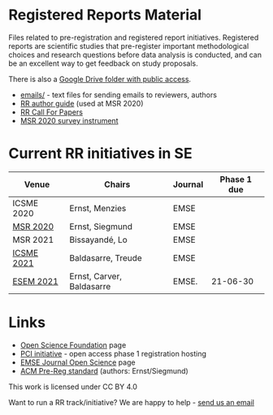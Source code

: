 # Registered Reports Material
Files related to pre-registration and registered report initiatives. Registered reports are scientific studies that pre-register important methodological choices and research questions before data analysis is conducted, and can be an excellent way to get feedback on study proposals. 

There is also a [Google Drive folder with public access](https://docs.google.com/document/d/11ZGzwFfB8R-q9L_rhXJxW7PMXg5qvI8Pim94dH101uA/edit?usp=sharing).

- [emails/](https://github.com/neilernst/RR/tree/main/emails) - text files for sending emails to reviewers, authors
- [RR author guide](https://github.com/emsejournal/openscience/blob/master/registered-reports_guide.md) (used at MSR 2020)
- [RR Call For Papers](https://github.com/emsejournal/openscience/blob/master/rr/registered-reports_MSR_CFP.md)
- [MSR 2020 survey instrument](msr_survey_instrument.pdf)

# Current RR initiatives in SE

| Venue                                                        | Chairs                    | Journal | Phase 1 due | 
| ------------------------------------------------------------ | ------------------------- | ------- |-----|
| ICSME 2020                                                   | Ernst, Menzies            | EMSE    ||
| [MSR 2020](https://2020.msrconf.org/track/msr-2020-Registered-Reports) | Ernst, Siegmund           | EMSE    ||
| MSR 2021                                                     | Bissayandé, Lo            | EMSE    ||
| [ICSME 2021](https://icsme2021.github.io/cfp/RegisteredReportsTrack.html) | Baldasarre, Treude        | EMSE    |
| [ESEM 2021](https://conf.researchr.org/track/esem-2021/esem-2021-registered-reports) | Ernst, Carver, Baldasarre | EMSE.    | 21-06-30 |

# Links

- [Open Science Foundation](https://cos.io/rr/) page
- [PCI initiative](https://rr.peercommunityin.org) - open access phase 1 registration hosting
- [EMSE Journal Open Science](https://github.com/emsejournal/openscience/) page
- [ACM Pre-Reg standard](https://github.com/acmsigsoft/EmpiricalStandards/blob/master/Supplements/RegisteredReports.md) (authors: Ernst/Siegmund)

This work is licensed under CC BY 4.0

Want to run a RR track/initiative? We are happy to help - [send us an email](mailto:neil.ernst+RR@gmail.com)
